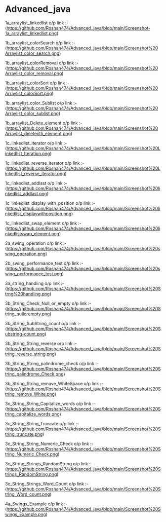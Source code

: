 # Advanced_java

1a_arraylist_linkedlist o/p link :-(https://github.com/Roshan474/Advanced_java/blob/main/Screenshot-1a_arraylist_linkedlist.png)

1b_arraylist_colorSearch o/p link :-(https://github.com/Roshan474/Advanced_java/blob/main/Screenshot%20Arraylist_color_search.png)

1b_arraylist_colorRemoval o/p link :-(https://github.com/Roshan474/Advanced_java/blob/main/Screenshot%20Arraylist_color_removal.png)

1b_arraylist_colorSort o/p link :-(https://github.com/Roshan474/Advanced_java/blob/main/Screenshot%20Arraylist_colorSort.png)

1b_arraylist_color_Sublist o/p link :-(https://github.com/Roshan474/Advanced_java/blob/main/Screenshot%20Arraylist_color_sublist.png)

1b_arraylist_Delete_element o/p link :-(https://github.com/Roshan474/Advanced_java/blob/main/Screenshot%20Arraylist_deletenth_element.png)

1c_linkedlist_iterator o/p link :-(https://github.com/Roshan474/Advanced_java/blob/main/Screenshot%20Linkedlist_Iteration.png)

1c_linkedlist_reverse_iterator o/p link :-(https://github.com/Roshan474/Advanced_java/blob/main/Screenshot%20Linkedlist_reverse_iterator.png)

1c_linkedlist_addlast o/p link :-(https://github.com/Roshan474/Advanced_java/blob/main/Screenshot%20linkedlist_addlast.png)

1c_linkedlist_display_with_position o/p link :-(https://github.com/Roshan474/Advanced_java/blob/main/Screenshot%20linkedlist_displaywithposition.png)

1c_linkedlist_swap_element o/p link :-(https://github.com/Roshan474/Advanced_java/blob/main/Screenshot%20linkedlistswap_element.png)

2a_swing_operation o/p link :-(https://github.com/Roshan474/Advanced_java/blob/main/Screenshot%20swing_operation.png)

2b_swing_performance_test o/p link :-(https://github.com/Roshan474/Advanced_java/blob/main/Screenshot%20swing_performance_test.png)

3a_string_handling o/p link :-(https://github.com/Roshan474/Advanced_java/blob/main/Screenshot%20Strng%20handling.png)

3b_String_Check_Null_or_empty o/p link :- (https://github.com/Roshan474/Advanced_java/blob/main/Screenshot%20String_nullorempty.png)

3b_String_SubString_count o/p link :- (https://github.com/Roshan474/Advanced_java/blob/main/Screenshot%20Substring-count.png)

3b_String_String_reverse o/p link :- (https://github.com/Roshan474/Advanced_java/blob/main/Screenshot%20String_reverse_string.png)

3b_String_String_palindrome_check o/p link :- (https://github.com/Roshan474/Advanced_java/blob/main/Screenshot%20String_palindrome_Check.png)

3b_String_String_remove_WhiteSpace o/p link :- (https://github.com/Roshan474/Advanced_java/blob/main/Screenshot%20String_remove_White.png)

3c_String_String_Capitalize_words o/p link :- (https://github.com/Roshan474/Advanced_java/blob/main/Screenshot%20String_capitalize_words.png)

3c_String_String_Truncate o/p link :- (https://github.com/Roshan474/Advanced_java/blob/main/Screenshot%20String_truncate.png)

3c_String_String_Numeric_Check o/p link :- (https://github.com/Roshan474/Advanced_java/blob/main/Screenshot%20String_Numeric_Check.png)

3c_String_Strings_RandomString o/p link :- (https://github.com/Roshan474/Advanced_java/blob/main/Screenshot%20Strings_RandomString.png)

3c_String_Strings_Word_Count o/p link :- (https://github.com/Roshan474/Advanced_java/blob/main/Screenshot%20String_Word_count.png)

4a_Swings_Example o/p link :- (https://github.com/Roshan474/Advanced_java/blob/main/Screenshot%20Swings_Example.png)













